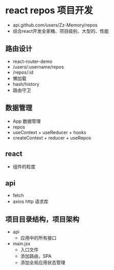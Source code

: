 # react repos 项目开发

- api.github.com/users/Zz-Memory/repos
- 综合react开发全家桶、项目级别、大型的、性能



## 路由设计
- react-router-demo
- /users/:username/repos
- /repos/:id
- 懒加载
- hash/history
- 路由守卫

## 数据管理
- App 数据管理
- repos
- useContext + useReducer + hooks
- createContext + reducer + useRepos


## react
- 组件的粒度

## api
- fetch
- axios http 请求库

## 项目目录结构，项目架构
- api
  - 应用中的所有接口
- main.jsx
  - 入口文件
  - 添加路由，SPA
  - 添加全局应用状态管理